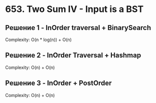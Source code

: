 # 653. Two Sum IV - Input is a BST
## Решение 1 - InOrder traversal + BinarySearch
Complexity: O(n * log(n)) + O(n)
## Решение 2 - InOrder Traversal + Hashmap
Complexity: O(n) + O(n)
## Решение 3 - InOrder + PostOrder
Complexity: O(n) + O(n)
